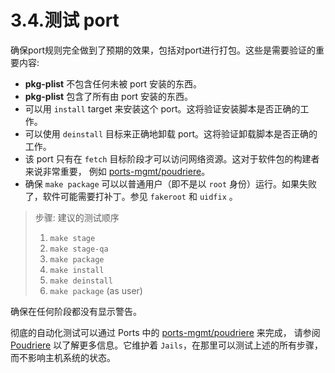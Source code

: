 # 3.4.测试 port

确保port规则完全做到了预期的效果，包括对port进行打包。这些是需要验证的重要内容:

- **pkg-plist** 不包含任何未被 port 安装的东西。
- **pkg-plist** 包含了所有由 port 安装的东西。
- 可以用 `install` target 来安装这个 port。这将验证安装脚本是否正确的工作。
- 可以使用 `deinstall` 目标来正确地卸载 port。这将验证卸载脚本是否正确的工作。
- 该 port 只有在 `fetch` 目标阶段才可以访问网络资源。这对于软件包的构建者来说非常重要， 例如 [ports-mgmt/poudriere](https://cgit.freebsd.org/ports/tree/ports-mgmt/poudriere/pkg-descr)。
- 确保 `make package` 可以以普通用户（即不是以 `root` 身份）运行。如果失败了，软件可能需要打补丁。参见 `fakeroot` 和 `uidfix` 。

>步骤: 建议的测试顺序
>
>1. `make stage`
>2. `make stage-qa`
>3. `make package`
>4. `make install`
>5. `make deinstall`
>6. `make package` (as user)
>

确保在任何阶段都没有显示警告。

彻底的自动化测试可以通过 Ports  中的 [ports-mgmt/poudriere](https://cgit.freebsd.org/ports/tree/ports-mgmt/poudriere/pkg-descr) 来完成， 请参阅 [Poudriere](https://docs.freebsd.org/en/books/porters-handbook/testing/index.html#testing-poudriere) 以了解更多信息。它维护着 `Jails`，在那里可以测试上述的所有步骤，而不影响主机系统的状态。
